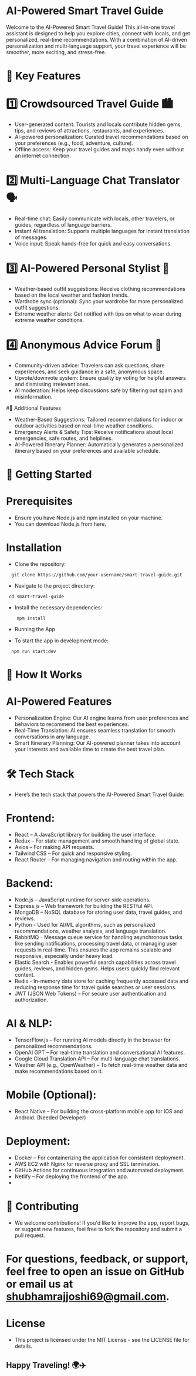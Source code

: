 # AI-Powered Smart Travel Guide

Welcome to the AI-Powered Smart Travel Guide! This all-in-one travel assistant is designed to help you explore cities, connect with locals, and get personalized, real-time recommendations. With a combination of AI-driven personalization and multi-language support, your travel experience will be smoother, more exciting, and stress-free.

# 🌟 Key Features
# 1️⃣ Crowdsourced Travel Guide 🏙️
- User-generated content: Tourists and locals contribute hidden gems, tips, and reviews of attractions, restaurants, and experiences.
- AI-powered personalization: Curated travel recommendations based on your preferences (e.g., food, adventure, culture).
- Offline access: Keep your travel guides and maps handy even without an internet connection.
# 2️⃣ Multi-Language Chat Translator 🗣️
- Real-time chat: Easily communicate with locals, other travelers, or guides, regardless of language barriers.
- Instant AI translation: Supports multiple languages for instant translation of messages.
- Voice input: Speak hands-free for quick and easy conversations.
# 3️⃣ AI-Powered Personal Stylist 👕
- Weather-based outfit suggestions: Receive clothing recommendations based on the local weather and fashion trends.
- Wardrobe sync (optional): Sync your wardrobe for more personalized outfit suggestions.
- Extreme weather alerts: Get notified with tips on what to wear during extreme weather conditions.
# 4️⃣ Anonymous Advice Forum 🛟
- Community-driven advice: Travelers can ask questions, share experiences, and seek guidance in a safe, anonymous space.
- Upvote/downvote system: Ensure quality by voting for helpful answers and dismissing irrelevant ones.
- AI moderation: Helps keep discussions safe by filtering out spam and misinformation.

#🎯 Additional Features
- Weather-Based Suggestions: Tailored recommendations for indoor or outdoor activities based on real-time weather conditions.
- Emergency Alerts & Safety Tips: Receive notifications about local emergencies, safe routes, and helplines.
- AI-Powered Itinerary Planner: Automatically generates a personalized itinerary based on your preferences and available schedule.
# 🚀 Getting Started
# Prerequisites
- Ensure you have Node.js and npm installed on your machine.
- You can download Node.js from here.

# Installation
- Clone the repository:

```
  git clone https://github.com/your-username/smart-travel-guide.git

```

- Navigate to the project directory:

```
 cd smart-travel-guide

```
- Install the necessary dependencies:

```
    npm install

```

- Running the App

- To start the app in development mode:

```
  npm run start:dev

```


# 🤖 How It Works
# AI-Powered Features
- Personalization Engine: Our AI engine learns from user preferences and behaviors to recommend the best experiences.
- Real-Time Translation: AI ensures seamless translation for smooth conversations in any language.
- Smart Itinerary Planning: Our AI-powered planner takes into account your interests and available time to create the best travel plan.


# 🛠️ Tech Stack
- Here’s the tech stack that powers the AI-Powered Smart Travel Guide:

# Frontend:

- React – A JavaScript library for building the user interface.
- Redux – For state management and smooth handling of global state.
- Axios – For making API requests.
- Tailwind CSS – For quick and responsive styling.
- React Router – For managing navigation and routing within the app.


# Backend:

- Node.js – JavaScript runtime for server-side operations.
- Express.js – Web framework for building the RESTful API.
- MongoDB – NoSQL database for storing user data, travel guides, and reviews.
- Python - Used for AI/ML algorithms, such as personalized recommendations, weather analysis, and language translation.
- RabbitMQ - Message queue service for handling asynchronous tasks like sending notifications, processing travel data, or managing user requests in real-time. This ensures the app remains scalable and responsive, especially under heavy load.
- Elastic Search -  Enables powerful search capabilities across travel guides, reviews, and hidden gems. Helps users quickly find relevant content.
- Redis - In-memory data store for caching frequently accessed data and reducing response time for travel guide searches or user sessions.
- JWT (JSON Web Tokens) – For secure user authentication and authorization.

# AI & NLP:

- TensorFlow.js – For running AI models directly in the browser for personalized recommendations.
- OpenAI GPT – For real-time translation and conversational AI features.
- Google Cloud Translation API – For multi-language chat translations.
- Weather API (e.g., OpenWeather) – To fetch real-time weather data and make recommendations based on it.

# Mobile (Optional):

- React Native – For building the cross-platform mobile app for iOS and Android. (Needed Developer) 

# Deployment:

- Docker – For containerizing the application for consistent deployment.
- AWS EC2 with Nginx for reverse proxy and SSL termination.
- GitHub Actions for continuous integration and automated deployment.
- Netlify – For deploying the frontend of the app.
- 

# 📝 Contributing
- We welcome contributions! If you'd like to improve the app, report bugs, or suggest new features, feel free to fork the repository and submit a pull request.


# For questions, feedback, or support, feel free to open an issue on GitHub or email us at shubhamrajjoshi69@gmail.com.

# License
- This project is licensed under the MIT License - see the LICENSE file for details.

## Happy Traveling! 🌍✈️

